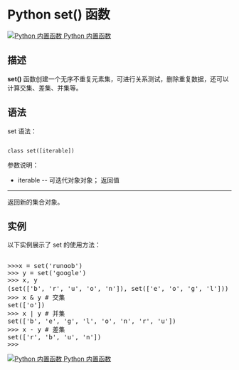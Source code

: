Python set() 函数
===============

 [![Python 内置函数](../images/up.gif)
 Python 内置函数](python-built-in-functions.html)


  描述
--

 **set()** 函数创建一个无序不重复元素集，可进行关系测试，删除重复数据，还可以计算交集、差集、并集等。

 语法
--

 set 语法：

 
```

class set([iterable])

```

  参数说明：

  * iterable -- 可迭代对象对象；
  返回值
---

 返回新的集合对象。

 实例
--

 以下实例展示了 set 的使用方法：

  <pre>

>>>x = set('runoob')
>>> y = set('google')
>>> x, y
(set(['b', 'r', 'u', 'o', 'n']), set(['e', 'o', 'g', 'l'])) # 重复的被删除
>>> x & y # 交集
set(['o'])
>>> x | y # 并集
set(['b', 'e', 'g', 'l', 'o', 'n', 'r', 'u'])
>>> x - y # 差集
set(['r', 'b', 'u', 'n'])
>>>
</pre>

 [![Python 内置函数](../images/up.gif)
 Python 内置函数](python-built-in-functions.html)


